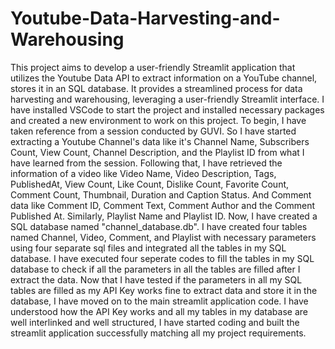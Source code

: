 # Youtube-Data-Harvesting-and-Warehousing
This project aims to develop a user-friendly Streamlit application that utilizes the Youtube Data API to extract information on a YouTube channel, stores it in an SQL database. It provides a streamlined process for data harvesting and warehousing, leveraging a user-friendly Streamlit interface.
I have installed VSCode to start the project and installed necessary packages and created a new environment to work on this project.
To begin, I have taken reference from a session conducted by GUVI. So I have started extracting a Youtube Channel's data like it's Channel Name, Subscribers Count, View Count, Channel Description, and the Playlist ID from what I have learned from the session.
Following that, I have retrieved the information of a video like Video Name, Video Description, Tags, PublishedAt, View Count, Like Count, Dislike Count, Favorite Count, Comment Count, Thumbnail, Duration and Caption Status. And Comment data like Comment ID, Comment Text, Comment Author and the Comment Published At. Similarly, Playlist Name and Playlist ID.
Now, I have created a SQL database named "channel_database.db".
I have created four tables named Channel, Video, Comment, and Playlist with necessary parameters using four separate sql files and integrated all the tables in my SQL database.
I have executed four seperate codes to fill the tables in my SQL database to check if all the parameters in all the tables are filled after I extract the data.
Now that I have tested if the parameters in all my SQL tables are filled as my API Key works fine to extract data and store it in the database, I have moved on to the main streamlit application code.
I have understood how the API Key works and all my tables in my database are well interlinked and well structured, I have started coding and built the streamlit application successfully matching all my project requirements.
